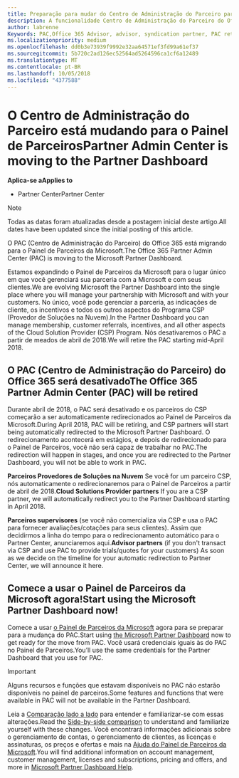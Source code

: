 ```yaml
---
title: Preparação para mudar do Centro de Administração do Parceiro para o Partner Center | Partner Center
description: A funcionalidade Centro de Administração do Parceiro do Office 365 está mudando para o Partner Center.
author: labrenne
Keywords: PAC,Office 365 Advisor, advisor, syndication partner, PAC retire, PAC retiring
ms.localizationpriority: medium
ms.openlocfilehash: dd0b3e73939f9992e32aa64571ef3fd99a61ef37
ms.sourcegitcommit: 5b720c2ad126ec52564ad5264596ca1cf6a12489
ms.translationtype: MT
ms.contentlocale: pt-BR
ms.lasthandoff: 10/05/2018
ms.locfileid: "4377588"
---
```

# <a name="partner-admin-center-is-moving-to-the-partner-dashboard"></a><span data-ttu-id="7dab3-103">O Centro de Administração do Parceiro está mudando para o Painel de Parceiros</span><span class="sxs-lookup"><span data-stu-id="7dab3-103">Partner Admin Center is moving to the Partner Dashboard</span></span>

**<span data-ttu-id="7dab3-104">Aplica-se a</span><span class="sxs-lookup"><span data-stu-id="7dab3-104">Applies to</span></span>**

-  <span data-ttu-id="7dab3-105">Partner Center</span><span class="sxs-lookup"><span data-stu-id="7dab3-105">Partner Center</span></span>

> [!NOTE]  
>  <span data-ttu-id="7dab3-106">Todas as datas foram atualizadas desde a postagem inicial deste artigo.</span><span class="sxs-lookup"><span data-stu-id="7dab3-106">All dates have been updated since the initial posting of this article.</span></span>

<span data-ttu-id="7dab3-107">O PAC (Centro de Administração do Parceiro) do Office 365 está migrando para o Painel de Parceiros da Microsoft.</span><span class="sxs-lookup"><span data-stu-id="7dab3-107">The Office 365 Partner Admin Center (PAC) is moving to the Microsoft Partner Dashboard.</span></span>

<span data-ttu-id="7dab3-108">Estamos expandindo o Painel de Parceiros da Microsoft para o lugar único em que você gerenciará sua parceria com a Microsoft e com seus clientes.</span><span class="sxs-lookup"><span data-stu-id="7dab3-108">We are evolving Microsoft the Partner Dashboard into the single place where you will manage your partnership with Microsoft and with your customers.</span></span> <span data-ttu-id="7dab3-109">No único, você pode gerenciar a parceria, as indicações de cliente, os incentivos e todos os outros aspectos do Programa CSP (Provedor de Soluções na Nuvem).</span><span class="sxs-lookup"><span data-stu-id="7dab3-109">In the Partner Dashboard you can manage membership, customer referrals, incentives, and all other aspects of the Cloud Solution Provider (CSP) Program.</span></span> <span data-ttu-id="7dab3-110">Nós desativaremos o PAC a partir de meados de abril de 2018.</span><span class="sxs-lookup"><span data-stu-id="7dab3-110">We will retire the PAC starting mid-April 2018.</span></span>

## <a name="the-office-365-partner-admin-center-pac-will-be-retired"></a><span data-ttu-id="7dab3-111">O PAC (Centro de Administração do Parceiro) do Office 365 será desativado</span><span class="sxs-lookup"><span data-stu-id="7dab3-111">The Office 365 Partner Admin Center (PAC) will be retired</span></span>

<span data-ttu-id="7dab3-112">Durante abril de 2018, o PAC será desativado e os parceiros do CSP começarão a ser automaticamente redirecionados ao Painel de Parceiros da Microsoft.</span><span class="sxs-lookup"><span data-stu-id="7dab3-112">During April 2018, PAC will be retiring, and CSP partners will start being automatically redirected to the Microsoft Partner Dashboard.</span></span> <span data-ttu-id="7dab3-113">O redirecionamento acontecerá em estágios, e depois de redirecionado para o Painel de Parceiros, você não será capaz de trabalhar no PAC.</span><span class="sxs-lookup"><span data-stu-id="7dab3-113">The redirection will happen in stages, and once you are redirected to the Partner Dashboard, you will not be able to work in PAC.</span></span> 

<span data-ttu-id="7dab3-114">**Parceiros Provedores de Soluções na Nuvem** Se você for um parceiro CSP, nós automaticamente o redirecionaremos para o Painel de Parceiros a partir de abril de 2018.</span><span class="sxs-lookup"><span data-stu-id="7dab3-114">**Cloud Solutions Provider partners** If you are a CSP partner, we will automatically redirect you to the Partner Dashboard starting in April 2018.</span></span> 

<span data-ttu-id="7dab3-115">**Parceiros supervisores** (se você não comercializa via CSP e usa o PAC para fornecer avaliações/cotações para seus clientes). Assim que decidirmos a linha do tempo para o redirecionamento automático para o Partner Center, anunciaremos aqui.</span><span class="sxs-lookup"><span data-stu-id="7dab3-115">**Advisor partners** (if you don't transact via CSP and use PAC to provide trials/quotes for your customers) As soon as we decide on the timeline for your automatic redirection to Partner Center, we will announce it here.</span></span> 


## <a name="start-using-the-microsoft-partner-dashboard-now"></a><span data-ttu-id="7dab3-116">Comece a usar o Painel de Parceiros da Microsoft agora!</span><span class="sxs-lookup"><span data-stu-id="7dab3-116">Start using the Microsoft Partner Dashboard now!</span></span>

<span data-ttu-id="7dab3-117">Comece a usar [o Painel de Parceiros da Microsoft](https://partnercenter.microsoft.com/) agora para se preparar para a mudança do PAC.</span><span class="sxs-lookup"><span data-stu-id="7dab3-117">Start using [the Microsoft Partner Dashboard](https://partnercenter.microsoft.com/)  now to get ready for the move from PAC.</span></span>  <span data-ttu-id="7dab3-118">Você usará credenciais iguais às do PAC no Painel de Parceiros.</span><span class="sxs-lookup"><span data-stu-id="7dab3-118">You’ll use the same credentials for the Partner Dashboard that you use for PAC.</span></span> 

> [!IMPORTANT]  
> <span data-ttu-id="7dab3-119">Alguns recursos e funções que estavam disponíveis no PAC não estarão disponíveis no painel de parceiros.</span><span class="sxs-lookup"><span data-stu-id="7dab3-119">Some features and functions that were available in PAC will not be available in the Partner Dashboard.</span></span>

 <span data-ttu-id="7dab3-120">Leia a [Comparação lado a lado](moving-from-pac-to-pc.md) para entender e familiarizar-se com essas alterações.</span><span class="sxs-lookup"><span data-stu-id="7dab3-120">Read the [Side-by-side comparison](moving-from-pac-to-pc.md) to understand and familiarize yourself with these changes.</span></span>  <span data-ttu-id="7dab3-121">Você encontrará informações adicionais sobre o gerenciamento de contas, o gerenciamento de clientes, as licenças e assinaturas, os preços e ofertas e mais na [Ajuda do Painel de Parceiros da Microsoft](https://partnercenter.microsoft.com/partner/help).</span><span class="sxs-lookup"><span data-stu-id="7dab3-121">You will find additional information on account management, customer management, licenses and subscriptions, pricing and offers, and more in [Microsoft Partner Dashboard Help](https://partnercenter.microsoft.com/partner/help).</span></span>

 